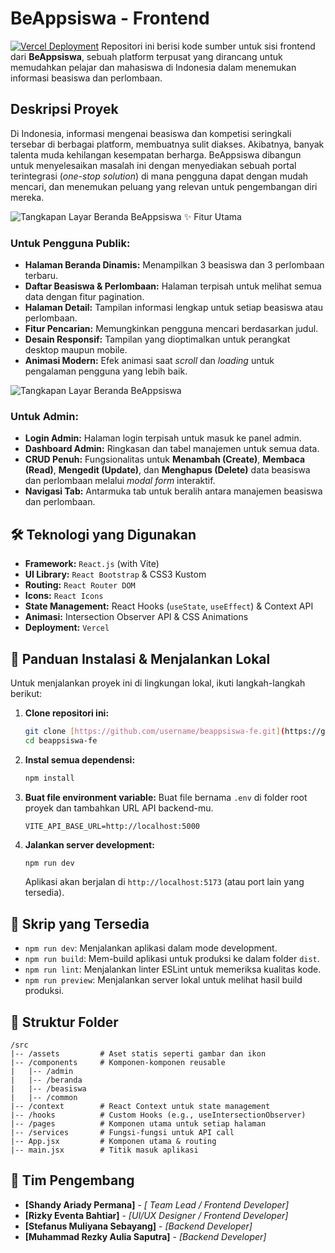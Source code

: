 # BeAppsiswa - Frontend

[![Vercel Deployment](https://img.shields.io/badge/Deployment-Vercel-black?style=for-the-badge&logo=vercel)](https://beappsiswa-fe.vercel.app/) 
Repositori ini berisi kode sumber untuk sisi frontend dari **BeAppsiswa**, sebuah platform terpusat yang dirancang untuk memudahkan pelajar dan mahasiswa di Indonesia dalam menemukan informasi beasiswa dan perlombaan.

## Deskripsi Proyek

Di Indonesia, informasi mengenai beasiswa dan kompetisi seringkali tersebar di berbagai platform, membuatnya sulit diakses. Akibatnya, banyak talenta muda kehilangan kesempatan berharga. BeAppsiswa dibangun untuk menyelesaikan masalah ini dengan menyediakan sebuah portal terintegrasi (*one-stop solution*) di mana pengguna dapat dengan mudah mencari, dan menemukan peluang yang relevan untuk pengembangan diri mereka.

![Tangkapan Layar Beranda BeAppsiswa](https://imgur.com/U4sZgkG)
✨ Fitur Utama

### Untuk Pengguna Publik:
-   **Halaman Beranda Dinamis:** Menampilkan 3 beasiswa dan 3 perlombaan terbaru.
-   **Daftar Beasiswa & Perlombaan:** Halaman terpisah untuk melihat semua data dengan fitur pagination.
-   **Halaman Detail:** Tampilan informasi lengkap untuk setiap beasiswa atau perlombaan.
-   **Fitur Pencarian:** Memungkinkan pengguna mencari berdasarkan judul.
-   **Desain Responsif:** Tampilan yang dioptimalkan untuk perangkat desktop maupun mobile.
-   **Animasi Modern:** Efek animasi saat *scroll* dan *loading* untuk pengalaman pengguna yang lebih baik.

![Tangkapan Layar Beranda BeAppsiswa](https://imgur.com/fSwEFJC)
### Untuk Admin:
-   **Login Admin:** Halaman login terpisah untuk masuk ke panel admin.
-   **Dashboard Admin:** Ringkasan dan tabel manajemen untuk semua data.
-   **CRUD Penuh:** Fungsionalitas untuk **Menambah (Create)**, **Membaca (Read)**, **Mengedit (Update)**, dan **Menghapus (Delete)** data beasiswa dan perlombaan melalui *modal form* interaktif.
-   **Navigasi Tab:** Antarmuka tab untuk beralih antara manajemen beasiswa dan perlombaan.

## 🛠️ Teknologi yang Digunakan

-   **Framework:** `React.js` (with Vite)
-   **UI Library:** `React Bootstrap` & CSS3 Kustom
-   **Routing:** `React Router DOM`
-   **Icons:** `React Icons`
-   **State Management:** React Hooks (`useState`, `useEffect`) & Context API
-   **Animasi:** Intersection Observer API & CSS Animations
-   **Deployment:** `Vercel`

## 🚀 Panduan Instalasi & Menjalankan Lokal

Untuk menjalankan proyek ini di lingkungan lokal, ikuti langkah-langkah berikut:

1.  **Clone repositori ini:**
    ```bash
    git clone [https://github.com/username/beappsiswa-fe.git](https://github.com/username/beappsiswa-fe.git)
    cd beappsiswa-fe
    ```

2.  **Instal semua dependensi:**
    ```bash
    npm install
    ```

3.  **Buat file environment variable:**
    Buat file bernama `.env` di folder root proyek dan tambahkan URL API backend-mu.
    ```env
    VITE_API_BASE_URL=http://localhost:5000
    ```

4.  **Jalankan server development:**
    ```bash
    npm run dev
    ```
    Aplikasi akan berjalan di `http://localhost:5173` (atau port lain yang tersedia).

## 📜 Skrip yang Tersedia

-   `npm run dev`: Menjalankan aplikasi dalam mode development.
-   `npm run build`: Mem-build aplikasi untuk produksi ke dalam folder `dist`.
-   `npm run lint`: Menjalankan linter ESLint untuk memeriksa kualitas kode.
-   `npm run preview`: Menjalankan server lokal untuk melihat hasil build produksi.

## 📁 Struktur Folder

```
/src
|-- /assets         # Aset statis seperti gambar dan ikon
|-- /components     # Komponen-komponen reusable
|   |-- /admin
|   |-- /beranda
|   |-- /beasiswa
|   |-- /common
|-- /context        # React Context untuk state management
|-- /hooks          # Custom Hooks (e.g., useIntersectionObserver)
|-- /pages          # Komponen utama untuk setiap halaman
|-- /services       # Fungsi-fungsi untuk API call
|-- App.jsx         # Komponen utama & routing
|-- main.jsx        # Titik masuk aplikasi
```

## 👥 Tim Pengembang

-   **[Shandy Ariady Permana]** - *[ Team Lead / Frontend Developer]*
-   **[Rizky Eventa Bahtiar]** - *[UI/UX Designer / Frontend Developer]*
-   **[Stefanus Muliyana Sebayang]** - *[Backend Developer]*
-   **[Muhammad Rezky Aulia Saputra]** - *[Backend Developer]*

